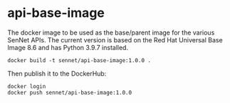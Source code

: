 # api-base-image

The docker image to be used as the base/parent image for the various SenNet APIs. The current version is based on the Red Hat Universal Base Image 8.6 and has Python 3.9.7 installed.

````
docker build -t sennet/api-base-image:1.0.0 .
````

Then publish it to the DockerHub:

````
docker login
docker push sennet/api-base-image:1.0.0
````
